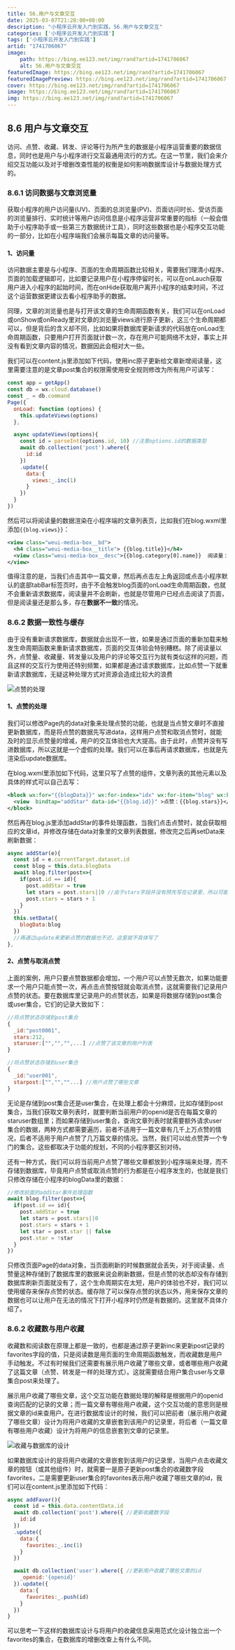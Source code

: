 ```yaml
---
title: 56.用户与文章交互
date: 2025-03-07T21:28:00+08:00
description: "小程序云开发入门到实践，56.用户与文章交互"
categories: ['小程序云开发入门到实践']
tags: ['小程序云开发入门到实践']
artid: "1741706067"
image:
    path: https://bing.ee123.net/img/rand?artid=1741706067
    alt: 56.用户与文章交互
featuredImage: https://bing.ee123.net/img/rand?artid=1741706067
featuredImagePreview: https://bing.ee123.net/img/rand?artid=1741706067
cover: https://bing.ee123.net/img/rand?artid=1741706067
image: https://bing.ee123.net/img/rand?artid=1741706067
img: https://bing.ee123.net/img/rand?artid=1741706067
---
```


## 8.6 用户与文章交互
访问、点赞、收藏、转发、评论等行为所产生的数据是小程序运营重要的数据信息，同时也是用户与小程序进行交互最通用流行的方式。在这一节里，我们会来介绍交互功能以及对于增删改查性能的权衡是如何影响数据库设计与数据处理方式的。

### 8.6.1 访问数据与文章浏览量
获取小程序的用户访问量(UV)、页面的总浏览量(PV)、页面访问时长、受访页面的浏览量排行、实时统计等用户访问信息是小程序运营非常重要的指标（一般会借助于小程序助手或一些第三方数据统计工具），同时这些数据也是小程序交互功能的一部分，比如在小程序端我们会展示每篇文章的访问量等。

#### 1、访问量
访问数据主要是与小程序、页面的生命周期函数比较相关，需要我们理清小程序、页面的加载逻辑即可，比如要记录用户在小程序停留时长，可以在onLauch获取用户进入小程序的起始时间，而在onHide获取用户离开小程序的结束时间，不过这个运营数据更建议去看小程序助手的数据。

同理，文章的浏览量也是与打开该文章的生命周期函数有关，我们可以在onLoad或onShow或onReady里对文章的浏览量views进行原子更新，这三个生命周期都可以，但是背后的含义却不同，比如如果将数据库更新请求的代码放在onLoad生命周期函数，只要用户打开页面就计数一次，存在用户可能网络不太好，事实上并没有看到文章内容的情况，数据因此会相对大一些。

我们可以在content.js里添加如下代码，使用inc原子更新给文章新增阅读量，这里需要注意的是文章post集合的权限需使用安全规则修改为所有用户可读写：
```javascript
const app = getApp()
const db = wx.cloud.database()
const _ = db.command
Page({
  onLoad: function (options) {
    this.updateViews(options)
  },

  async updateViews(options){
    const id = parseInt(options.id, 10) //注意options.id的数据类型
    await db.collection('post').where({
      id:id
    })
    .update({
      data:{
        views:_.inc(1)
      }
    })
  }
})
```
然后可以将阅读量的数据渲染在小程序端的文章列表页，比如我们在blog.wxml里添加`{{blog.views}}`：
```xml
<view class="weui-media-box__bd">
  <h4 class="weui-media-box__title"> {{blog.title}}</h4>
  <view class="weui-media-box__desc">{{blog.category[0].name}}  阅读量：{{blog.views}}</view>
</view>
```
值得注意的是，当我们点击其中一篇文章，然后再点击左上角返回或点击小程序默认的底部tabBar标签页时，由于不会触发blog页面的onLoad生命周期函数，也就不会重新请求数据库，阅读量并不会刷新，也就是尽管用户已经点击阅读了页面，但是阅读量还是那么多，存在**数据不一致**的情况。

### 8.6.2 数据一致性与缓存
由于没有重新请求数据库，数据就会出现不一致，如果是通过页面的重新加载来触发生命周期函数来重新请求数据库，页面的交互体验会特别糟糕。除了阅读量以外，点赞量、收藏量、转发量以及用户的评论等交互行为就有类似这样的问题，而且这样的交互行为使用还特别频繁，如果都是通过请求数据库，比如点赞一下就重新请求数据库，无疑这种处理方式对资源会造成比较大的浪费

![点赞的处理](https://p3-juejin.byteimg.com/tos-cn-i-k3u1fbpfcp/d1245e716cae47c8a6fad87474e44793~tplv-k3u1fbpfcp-zoom-1.image)

#### 1、点赞的处理
我们可以修改Page内的data对象来处理点赞的功能，也就是当点赞文章时不直接更新数据库，而是将点赞的数据先写进data，这样用户点赞和取消点赞时，就能及时的显示点赞量的增减，用户的交互体验也大大提高。由于此时，点赞并没有写进数据库，所以这就是一个虚假的处理。我们可以在事后再请求数据库，也就是先渲染后update数据库。

在blog.wxml里添加如下代码，这里只写了点赞的组件，文章列表的其他元素以及具体的样式可以自己去写：
```xml
<block wx:for="{{blogData}}" wx:for-index="idx" wx:for-item="blog" wx:key="item" >
  <view  bindtap="addStar" data-id="{{blog.id}}" >点赞：{{blog.stars}}</view> 
</block>
```
然后再在blog.js里添加addStar的事件处理函数，当我们点击点赞时，就会获取相应的文章id，并修改存储在data对象里的文章列表数据，修改完之后再setData来刷新数据：
```javascript
async addStar(e){
  const id = e.currentTarget.dataset.id
  const blog = this.data.blogData
  await blog.filter(post=>{
    if(post.id == id){
      post.addStar = true
      let stars = post.stars||0 //由于stars字段并没有预先写在记录里，所以可能为undefined，
      post.stars = stars + 1
    }
  })
  this.setData({
    blogData:blog
  })
  //再通过update来更新点赞的数据也不迟，这里就不具体写了
},
```

#### 2、点赞与取消点赞
上面的案例，用户只要点赞数据都会增加，一个用户可以点赞无数次，如果功能要求一个用户只能点赞一次，再点击点赞按钮就会取消点赞，这就需要我们记录用户点赞的状态。要在数据库里记录用户的点赞状态，如果是将数据存储到post集合或user集合，它们的记录大致如下：
```javascript
//将点赞状态存储到post集合
{
  _id:"post0001",
  stars:212,
  staruser:["","","",...] //点赞了该文章的用户列表
}

//将点赞状态存储到user集合
{
  _id:"user001",
  starpost:["","",""...] //用户点赞了哪些文章
}
```
无论是存储到post集合还是user集合，在处理上都会十分麻烦，比如存储到post集合，当我们获取文章列表时，就要判断当前用户的openid是否在每篇文章的staruser数组里；而如果存储到user集合，查询文章列表时就需要额外请求user集合的数据，两种方式都需要遍历，前者不适用于一篇文章有几千上万点赞的情况，后者不适用于用户点赞了几万篇文章的情况。当然，我们可以给点赞弄一个专门的集合。这些都取决于功能的规划，不同的小程序要区别对待。

还有一种方式，我们可以将当前用户点赞了哪些文章都放到小程序端来处理，而不存储到数据库，毕竟用户点赞或取消点赞的行为都是在小程序发生的，也就是我们只修改存储在小程序的blogData里的数据：

```javascript
//修改前面的addStar事件处理函数
await blog.filter(post=>{
  if(post.id == id){
    post.addStar = true
    let stars = post.stars||0 
    post.stars = stars + 1
    let star = post.star || false
    post.star = !star
  }
})
```
只修改页面Page的data对象，当页面刷新的时候数据就会丢失，对于阅读量、点赞量这种存储到了数据库里的数据来说会刷新数据，但是点赞的状态却没有存储到数据库刷新页面就没有了，这个生命周期实在太短，用户的体验也不好，我们可以使用缓存来保存点赞的状态。缓存除了可以保存点赞的状态以外，用来保存文章的数据也可以让用户在无法的情况下打开小程序时仍然是有数据的。这里就不具体介绍了。

### 8.6.2 收藏数与用户收藏
收藏数和阅读数在原理上都是一致的，也都是通过原子更新inc来更新post记录的favorites字段的值，只是阅读数是用页面的生命周期函数触发，而收藏数是用户手动触发。不过有时候我们还需要有展示用户收藏了哪些文章，或者哪些用户收藏了这篇文章（点赞、转发是一样的处理方式）。这就需要结合用户集合user与文章集合post来处理了。

展示用户收藏了哪些文章，这个交互功能在数据处理的解释是根据用户的openid查询匹配的记录的文章；而一篇文章有哪些用户收藏，这个交互功能的意思则是根据文章的id来查用户。在进行数据库设计的时候，我们可以把前者（展示用户收藏了哪些文章）设计为将用户收藏的文章嵌套到该用户的记录里，将后者（一篇文章有哪些用户收藏）设计为将用户的信息嵌套到文章的记录里。

![收藏与数据库的设计](https://p3-juejin.byteimg.com/tos-cn-i-k3u1fbpfcp/7bc1b91a7da14237a28bc74398744d36~tplv-k3u1fbpfcp-zoom-1.image)

如果数据库设计的是将用户收藏的文章嵌套到该用户的记录里，当用户点击收藏文章的按钮（或其他组件）时，就需要一是原子更新post集合的收藏数字段favorites，二是需要更新user集合的favorites表示用户收藏了哪些文章的id，我们可以在content.js里添加如下代码：
```javascript
async addFavor(){
  const id = this.data.contentData.id
  await db.collection('post').where({ //更新收藏数字段
    id:id
  })
  .update({
    data:{
      favorites:_.inc(1)
    }
  })

  await db.collection('user').where({ //更新用户收藏了哪些文章的id
    _openid:'{openid}'
  }).update({
    data:{
      favorites:_.push(id)
    }
  })
}
```
可以思考一下这样的数据库设计与将用户的收藏信息采用范式化设计独立出一个favorites的集合，在数据库的增删改查上有什么不同。